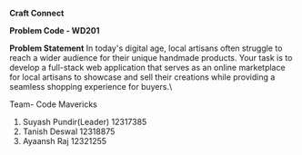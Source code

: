 **Craft Connect**


**Problem Code - WD201**


**Problem Statement**
In today's digital age, local artisans often struggle to reach a wider audience for their unique handmade products. Your task is to develop a full-stack web application that serves as an online marketplace for local artisans to showcase and sell their creations while providing a seamless shopping experience for buyers.\

Team- Code Mavericks
1. Suyash Pundir(Leader) 12317385
2. Tanish Deswal 12318875
3. Ayaansh Raj 12321255
